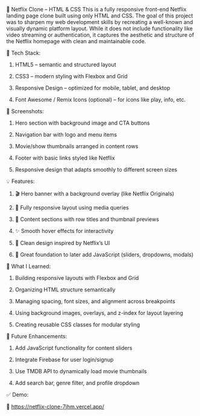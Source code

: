 🎥 Netflix Clone – HTML & CSS
This is a fully responsive front-end Netflix landing page clone built using only HTML and CSS. The goal of this project was to sharpen my web development skills by recreating a well-known and visually dynamic platform layout. While it does not include functionality like video streaming or authentication, it captures the aesthetic and structure of the Netflix homepage with clean and maintainable code.

🧰 Tech Stack:

1) HTML5 – semantic and structured layout

2) CSS3 – modern styling with Flexbox and Grid

3) Responsive Design – optimized for mobile, tablet, and desktop

4) Font Awesome / Remix Icons (optional) – for icons like play, info, etc.

📸 Screenshots:

1) Hero section with background image and CTA buttons

2) Navigation bar with logo and menu items

3) Movie/show thumbnails arranged in content rows

4) Footer with basic links styled like Netflix

5) Responsive design that adapts smoothly to different screen sizes

💡 Features:

1) 🎬 Hero banner with a background overlay (like Netflix Originals)

2) 📱 Fully responsive layout using media queries

3) 🧩 Content sections with row titles and thumbnail previews

4) ✨ Smooth hover effects for interactivity

5) 🎨 Clean design inspired by Netflix’s UI

6) 🧪 Great foundation to later add JavaScript (sliders, dropdowns, modals)

🧪 What I Learned:

1) Building responsive layouts with Flexbox and Grid

2) Organizing HTML structure semantically

3) Managing spacing, font sizes, and alignment across breakpoints

4) Using background images, overlays, and z-index for layout layering

5) Creating reusable CSS classes for modular styling

🚧 Future Enhancements:

1) Add JavaScript functionality for content sliders

2) Integrate Firebase for user login/signup

3) Use TMDB API to dynamically load movie thumbnails

4) Add search bar, genre filter, and profile dropdown

✅ Demo:

🔗 https://netflix-clone-7jhm.vercel.app/

